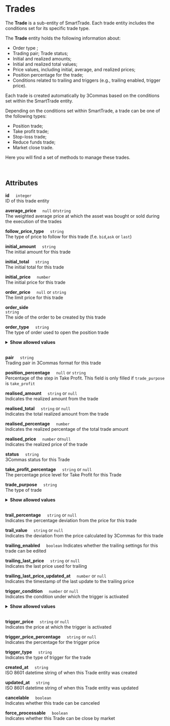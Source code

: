 <h1>Trades</h1>

<p>
The <strong>Trade</strong> is a sub-entity of SmartTrade. Each trade entity includes the conditions set for its specific trade type.
</p>

<p>
The <strong>Trade</strong> entity holds the following information about:
</p>

<ul>
    <li>Order type ;
    <li>Trading pair;
    Trade status;
    <li>Initial and realized amounts;
    <li>Initial and realized total values;
    <li>Price values, including initial, average, and realized prices;
    <li>Position percentage for the trade;
    <li>Conditions related to trailing and triggers (e.g., trailing enabled, trigger price).
</ul>

<p>
Each trade is created automatically by 3Commas based on the conditions set within the SmartTrade entity.
</p>

<p>
Depending on the conditions set within SmartTrade, a trade can be one of the following types:
</p>

<ul>
    <li>Position trade;</li>
    <li>Take profit trade;</li>
    <li>Stop-loss trade;</li>
    <li>Reduce funds trade;</li>
    <li>Market close trade.</li>
</ul>

<p>
Here you will find a set of methods to manage these trades.
</p>
<br>


## Attributes<br>

<strong>id</strong>&nbsp;&nbsp;&nbsp;&nbsp;&nbsp;<code>integer</code>
<br>
ID of this trade entity
<br>

<strong>average_price</strong>&nbsp;&nbsp;&nbsp;&nbsp;&nbsp;<code>null</code> or<code>string</code>
<br>
The weighted average price at which the asset was bought or sold during the execution of the trades
<br>

<strong>follow_price_type</strong>&nbsp;&nbsp;&nbsp;&nbsp;&nbsp;<code>string</code>
<br> 
The type of price to follow for this trade (f.e. <code>bid</code>,<code>ask</code> or <code>last</code>)
<br>

<strong>initial_amount</strong>&nbsp;&nbsp;&nbsp;&nbsp;&nbsp;<code>string</code>
<br>
The initial amount for this trade
<br>

<strong>initial_total</strong>&nbsp;&nbsp;&nbsp;&nbsp;&nbsp;<code>string</code>
<br>
The initial total for this trade
<br>

<strong>initial_price</strong>&nbsp;&nbsp;&nbsp;&nbsp;&nbsp;<code>number</code>
<br>
The initial price for this trade
<br>

<strong>order_price</strong>&nbsp;&nbsp;&nbsp;&nbsp;&nbsp;<code>null</code> or <code>string</code>
<br> 
The limit price for this trade
<br>

<strong>order_side</strong>&nbsp;&nbsp;&nbsp;&nbsp;&nbsp;<br><code>string</code>
<br>
The side of the order to be created by this trade
<br>

<strong>order_type</strong>&nbsp;&nbsp;&nbsp;&nbsp;&nbsp;<code>string</code>
<br>
The type of order used to open the position trade<br>
<details>
    <summary><strong>Show allowed values</strong></summary>         
        <li>market</li>
        <li>limit</li>
        <li>conditional</li>
</details>
<br>

<strong>pair</strong>&nbsp;&nbsp;&nbsp;&nbsp;&nbsp;<code>string</code><br> 
Trading pair in 3Commas format for this trade
<br>

<strong>position_percentage</strong>&nbsp;&nbsp;&nbsp;&nbsp;&nbsp;<code>null</code> or <code>string</code>
<br>
Percentage of the step in Take Profit. This field is only filled if `trade_purpose` is  `take_profit`
<br>

<strong>realised_amount</strong>&nbsp;&nbsp;&nbsp;&nbsp;&nbsp;<code>string</code> or <code>null</code>
<br> 
Indicates the realized amount from the trade
<br>

<strong>realised_total</strong>&nbsp;&nbsp;&nbsp;&nbsp;&nbsp;<code>string</code> or <code>null</code>
<br>
Indicates the total realized amount from the trade
<br>

<strong>realised_percentage</strong>&nbsp;&nbsp;&nbsp;&nbsp;&nbsp;<code>number</code>
<br>
Indicates the realized percentage of the total trade amount
<br>

<strong>realised_price</strong>&nbsp;&nbsp;&nbsp;&nbsp;&nbsp;<code>number</code> or<code>null</code>
<br>
Indicates the realized price of the trade
<br>

<strong>status</strong>&nbsp;&nbsp;&nbsp;&nbsp;&nbsp;<code>string</code>
<br>
3Commas status for this Trade
<br>

<strong>take_profit_percentage</strong>&nbsp;&nbsp;&nbsp;&nbsp;&nbsp;<code>string</code> or <code>null</code>
<br>
The percentage price level for Take Profit for this Trade
<br>

<strong>trade_purpose</strong>&nbsp;&nbsp;&nbsp;&nbsp;&nbsp;<code>string</code>
<br>
The type of trade
<br>
<details>
    <summary><strong>Show allowed values</strong></summary>         
        <li>position</li>
        <li>take_profit</li>
        <li>stop_loss</li>
        <li>reduce_funds</li>
</details>
<br>

<strong>trail_percentage</strong>&nbsp;&nbsp;&nbsp;&nbsp;&nbsp;<code>string</code> or <code>null</code>
<br> 
Indicates the percentage deviation from the price for this trade
<br>

<strong>trail_value</strong>&nbsp;&nbsp;&nbsp;&nbsp;&nbsp;<code>string</code> or <code>null</code>
<br>
Indicates the deviation from the price calculated by 3Commas for this trade<br>

<strong>trailing_enabled</strong>&nbsp;&nbsp;&nbsp;&nbsp;&nbsp;<code>boolean</code> 
Indicates whether the trailing settings for this trade can be edited
<br>

<strong>trailing_last_price</strong>&nbsp;&nbsp;&nbsp;&nbsp;&nbsp;<code>string</code> or <code>null</code>
<br> 
Indicates the last price used for trailing
<br>

<strong>trailing_last_price_updated_at</strong>&nbsp;&nbsp;&nbsp;&nbsp;&nbsp;<code>number</code> or <code>null</code>
<br>
Indicates the timestamp of the last update to the trailing price
<br>

<strong>trigger_condition</strong>&nbsp;&nbsp;&nbsp;&nbsp;&nbsp;<code>number</code> or <code>null</code>
<br> 
Indicates the condition under which the trigger is activated
<br> 
<details>
    <summary><strong>Show allowed values</strong></summary>
        <li>greater</li>
        <li>less</li>
        <li>greater_or_equal</li>
        <li>less_or_equal</li>
</details>
<br>

<strong>trigger_price</strong>&nbsp;&nbsp;&nbsp;&nbsp;&nbsp;<code>string</code> or <code>null</code>
<br>
Indicates the price at which the trigger is activated
<br>

<strong>trigger_price_percentage</strong>&nbsp;&nbsp;&nbsp;&nbsp;&nbsp;<code>string</code> or <code>null</code>
<br>
Indicates the percentage for the trigger price
<br>

<strong>trigger_type</strong>&nbsp;&nbsp;&nbsp;&nbsp;&nbsp;<code>string</code>
<br> 
Indicates the type of trigger for the trade
<br>

<strong>created_at</strong>&nbsp;&nbsp;&nbsp;&nbsp;&nbsp;<code>string <date-time></code>
<br>
ISO 8601 datetime string of when this Trade entity was created
<br>

<strong>updated_at</strong>&nbsp;&nbsp;&nbsp;&nbsp;&nbsp;<code>string <date-time></code>
<br>
ISO 8601 datetime string of when this Trade entity was updated
<br>

<strong>cancelable</strong>&nbsp;&nbsp;&nbsp;&nbsp;&nbsp;<code>boolean</code>
<br>
Indicates whether this trade can be canceled
<br>

<strong>force_processable</strong>&nbsp;&nbsp;&nbsp;&nbsp;&nbsp;<code>boolean</code>
<br> 
Indicates whether this Trade can be close by market
<br>